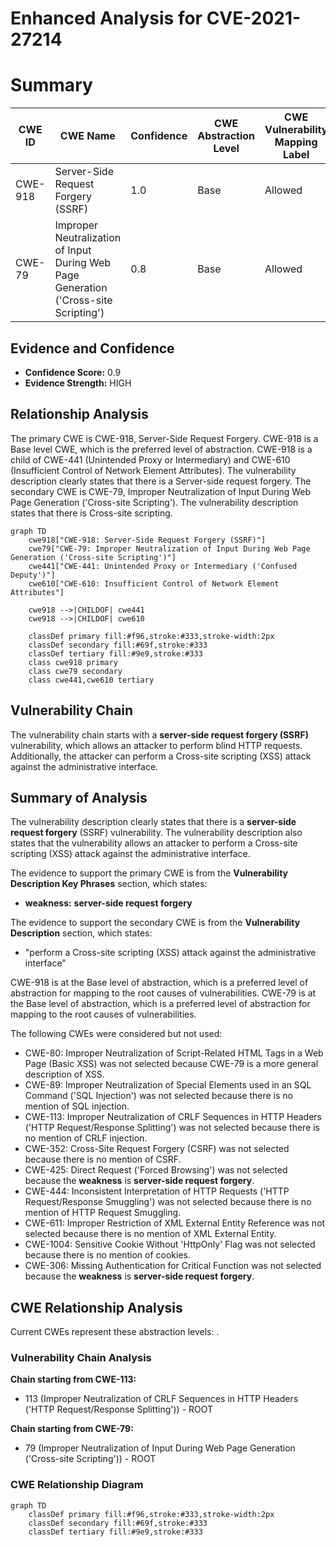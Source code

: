 # Enhanced Analysis for CVE-2021-27214

# Summary
| CWE ID | CWE Name | Confidence | CWE Abstraction Level | CWE Vulnerability Mapping Label | CWE-Vulnerability Mapping Notes |
|---|---|---|---|---|---|
| CWE-918 | Server-Side Request Forgery (SSRF) | 1.0 | Base | Allowed | Primary CWE |
| CWE-79 | Improper Neutralization of Input During Web Page Generation ('Cross-site Scripting') | 0.8 | Base | Allowed | Secondary CWE |

## Evidence and Confidence

*   **Confidence Score:** 0.9
*   **Evidence Strength:** HIGH

## Relationship Analysis
The primary CWE is CWE-918, Server-Side Request Forgery. CWE-918 is a Base level CWE, which is the preferred level of abstraction. CWE-918 is a child of CWE-441 (Unintended Proxy or Intermediary) and CWE-610 (Insufficient Control of Network Element Attributes). The vulnerability description clearly states that there is a Server-side request forgery. The secondary CWE is CWE-79, Improper Neutralization of Input During Web Page Generation ('Cross-site Scripting'). The vulnerability description states that there is Cross-site scripting.

```mermaid
graph TD
    cwe918["CWE-918: Server-Side Request Forgery (SSRF)"]
    cwe79["CWE-79: Improper Neutralization of Input During Web Page Generation ('Cross-site Scripting')"]
    cwe441["CWE-441: Unintended Proxy or Intermediary ('Confused Deputy')"]
    cwe610["CWE-610: Insufficient Control of Network Element Attributes"]

    cwe918 -->|CHILDOF| cwe441
    cwe918 -->|CHILDOF| cwe610

    classDef primary fill:#f96,stroke:#333,stroke-width:2px
    classDef secondary fill:#69f,stroke:#333
    classDef tertiary fill:#9e9,stroke:#333
    class cwe918 primary
    class cwe79 secondary
    class cwe441,cwe610 tertiary
```

## Vulnerability Chain
The vulnerability chain starts with a **server-side request forgery (SSRF)** vulnerability, which allows an attacker to perform blind HTTP requests. Additionally, the attacker can perform a Cross-site scripting (XSS) attack against the administrative interface.

## Summary of Analysis
The vulnerability description clearly states that there is a **server-side request forgery** (SSRF) vulnerability.
The vulnerability description also states that the vulnerability allows an attacker to perform a Cross-site scripting (XSS) attack against the administrative interface.

The evidence to support the primary CWE is from the **Vulnerability Description Key Phrases** section, which states:
- **weakness:** **server-side request forgery**

The evidence to support the secondary CWE is from the **Vulnerability Description** section, which states:
- "perform a Cross-site scripting (XSS) attack against the administrative interface"

CWE-918 is at the Base level of abstraction, which is a preferred level of abstraction for mapping to the root causes of vulnerabilities.
CWE-79 is at the Base level of abstraction, which is a preferred level of abstraction for mapping to the root causes of vulnerabilities.

The following CWEs were considered but not used:
- CWE-80: Improper Neutralization of Script-Related HTML Tags in a Web Page (Basic XSS) was not selected because CWE-79 is a more general description of XSS.
- CWE-89: Improper Neutralization of Special Elements used in an SQL Command ('SQL Injection') was not selected because there is no mention of SQL injection.
- CWE-113: Improper Neutralization of CRLF Sequences in HTTP Headers ('HTTP Request/Response Splitting') was not selected because there is no mention of CRLF injection.
- CWE-352: Cross-Site Request Forgery (CSRF) was not selected because there is no mention of CSRF.
- CWE-425: Direct Request ('Forced Browsing') was not selected because the **weakness** is **server-side request forgery**.
- CWE-444: Inconsistent Interpretation of HTTP Requests ('HTTP Request/Response Smuggling') was not selected because there is no mention of HTTP Request Smuggling.
- CWE-611: Improper Restriction of XML External Entity Reference was not selected because there is no mention of XML External Entity.
- CWE-1004: Sensitive Cookie Without 'HttpOnly' Flag was not selected because there is no mention of cookies.
- CWE-306: Missing Authentication for Critical Function was not selected because the **weakness** is **server-side request forgery**.


## CWE Relationship Analysis

Current CWEs represent these abstraction levels: .


### Vulnerability Chain Analysis

**Chain starting from CWE-113:**
- 113 (Improper Neutralization of CRLF Sequences in HTTP Headers ('HTTP Request/Response Splitting')) - ROOT


**Chain starting from CWE-79:**
- 79 (Improper Neutralization of Input During Web Page Generation ('Cross-site Scripting')) - ROOT



### CWE Relationship Diagram

```mermaid
graph TD
    classDef primary fill:#f96,stroke:#333,stroke-width:2px
    classDef secondary fill:#69f,stroke:#333
    classDef tertiary fill:#9e9,stroke:#333
```